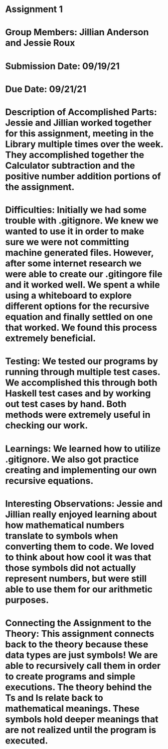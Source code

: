 # Assignment 1

# Group Members: Jillian Anderson and Jessie Roux

# Submission Date: 09/19/21

# Due Date: 09/21/21

# Description of Accomplished Parts: Jessie and Jillian worked together for this assignment, meeting in the Library multiple times over the week. They accomplished together the Calculator subtraction and the positive number addition portions of the assignment.

# Difficulties: Initially we had some trouble with .gitignore. We knew we wanted to use it in order to make sure we were not committing machine generated files. However, after some internet research we were able to create our .gitingore file and it worked well. We spent a while using a whiteboard to explore different options for the recursive equation and finally settled on one that worked. We found this process extremely beneficial.

# Testing: We tested our programs by running through multiple test cases. We accomplished this through both Haskell test cases and by working out test cases by hand. Both methods were extremely useful in checking our work.

# Learnings: We learned how to utilize .gitignore. We also got practice creating and implementing our own recursive equations.

# Interesting Observations: Jessie and Jillian really enjoyed learning about how mathematical numbers translate to symbols when converting them to code. We loved to think about how cool it was that those symbols did not actually represent numbers, but were still able to use them for our arithmetic purposes.

# Connecting the Assignment to the Theory: This assignment connects back to the theory because these data types are just symbols! We are able to recursively call them in order to create programs and simple executions. The theory behind the Ts and Is relate back to mathematical meanings. These symbols hold deeper meanings that are not realized until the program is executed.
